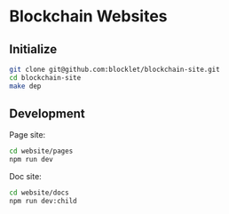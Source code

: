 # Blockchain Websites

## Initialize

```bash
git clone git@github.com:blocklet/blockchain-site.git
cd blockchain-site
make dep
```

## Development

Page site:

```bash
cd website/pages
npm run dev
```

Doc site:

```bash
cd website/docs
npm run dev:child
```
